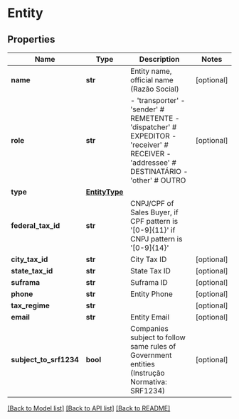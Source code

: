 # Entity

## Properties
Name | Type | Description | Notes
------------ | ------------- | ------------- | -------------
**name** | **str** | Entity name, official name (Razão Social) | [optional] 
**role** | **str** | - &#39;transporter&#39; - &#39;sender&#39; # REMETENTE - &#39;dispatcher&#39; # EXPEDITOR - &#39;receiver&#39; # RECEIVER - &#39;addressee&#39; # DESTINATÁRIO - &#39;other&#39; # OUTRO  | [optional] 
**type** | [**EntityType**](EntityType.md) |  | 
**federal_tax_id** | **str** | CNPJ/CPF of Sales Buyer, if CPF pattern is &#39;[0-9]{11}&#39; if CNPJ pattern is &#39;[0-9]{14}&#39; | 
**city_tax_id** | **str** | City Tax ID | [optional] 
**state_tax_id** | **str** | State Tax ID | [optional] 
**suframa** | **str** | Suframa ID | [optional] 
**phone** | **str** | Entity Phone | [optional] 
**tax_regime** | **str** |  | [optional] 
**email** | **str** | Entity Email | [optional] 
**subject_to_srf1234** | **bool** | Companies subject to follow same rules of Government entities (Instrução Normativa: SRF1234) | [optional] 

[[Back to Model list]](../README.md#documentation-for-models) [[Back to API list]](../README.md#documentation-for-api-endpoints) [[Back to README]](../README.md)


